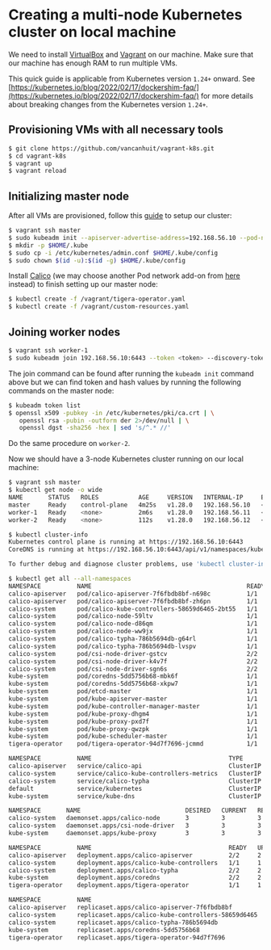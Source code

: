 # Creating a multi-node Kubernetes cluster on local machine

We need to install [VirtualBox](https://www.virtualbox.org/) and [Vagrant](https://www.vagrantup.com/) on our machine. Make sure that our machine has enough RAM to run multiple VMs.

This quick guide is applicable from Kubernetes version `1.24+` onward. See [https://kubernetes.io/blog/2022/02/17/dockershim-faq/](https://kubernetes.io/blog/2022/02/17/dockershim-faq/) for more details about breaking changes from the Kubernetes version `1.24+`.

## Provisioning VMs with all necessary tools
```sh
$ git clone https://github.com/vancanhuit/vagrant-k8s.git
$ cd vagrant-k8s
$ vagrant up
$ vagrant reload
```

## Initializing master node
After all VMs are provisioned, follow this [guide](https://kubernetes.io/docs/setup/production-environment/tools/kubeadm/create-cluster-kubeadm/) to setup our cluster:

```sh
$ vagrant ssh master
$ sudo kubeadm init --apiserver-advertise-address=192.168.56.10 --pod-network-cidr=10.244.0.0/16
$ mkdir -p $HOME/.kube
$ sudo cp -i /etc/kubernetes/admin.conf $HOME/.kube/config
$ sudo chown $(id -u):$(id -g) $HOME/.kube/config
```
Install [Calico](https://projectcalico.docs.tigera.io/getting-started/kubernetes/quickstart) (we may choose another Pod network add-on from [here](https://kubernetes.io/docs/concepts/cluster-administration/networking/#how-to-implement-the-kubernetes-networking-model) instead) to finish setting up our master node:

```sh
$ kubectl create -f /vagrant/tigera-operator.yaml
$ kubectl create -f /vagrant/custom-resources.yaml
```

## Joining worker nodes
```sh
$ vagrant ssh worker-1
$ sudo kubeadm join 192.168.56.10:6443 --token <token> --discovery-token-ca-cert-hash sha256:<hash>
```
The join command can be found after running the `kubeadm init` command above but we can find token and hash values by running the following commands on the master node:

```sh
$ kubeadm token list
$ openssl x509 -pubkey -in /etc/kubernetes/pki/ca.crt | \
   openssl rsa -pubin -outform der 2>/dev/null | \
   openssl dgst -sha256 -hex | sed 's/^.* //'
```

Do the same procedure on `worker-2`.

Now we should have a 3-node Kubernetes cluster running on our local machine:

```sh
$ vagrant ssh master
$ kubectl get node -o wide
NAME       STATUS   ROLES           AGE     VERSION   INTERNAL-IP     EXTERNAL-IP   OS-IMAGE                         KERNEL-VERSION   CONTAINER-RUNTIME
master     Ready    control-plane   4m25s   v1.28.0   192.168.56.10   <none>        Debian GNU/Linux 12 (bookworm)   6.1.0-11-amd64   containerd://1.7.3
worker-1   Ready    <none>          2m6s    v1.28.0   192.168.56.11   <none>        Debian GNU/Linux 12 (bookworm)   6.1.0-11-amd64   containerd://1.7.3
worker-2   Ready    <none>          112s    v1.28.0   192.168.56.12   <none>        Debian GNU/Linux 12 (bookworm)   6.1.0-11-amd64   containerd://1.7.3
```

```sh
$ kubectl cluster-info
Kubernetes control plane is running at https://192.168.56.10:6443
CoreDNS is running at https://192.168.56.10:6443/api/v1/namespaces/kube-system/services/kube-dns:dns/proxy

To further debug and diagnose cluster problems, use 'kubectl cluster-info dump'.
```

```sh
$ kubectl get all --all-namespaces
NAMESPACE          NAME                                           READY   STATUS    RESTARTS   AGE
calico-apiserver   pod/calico-apiserver-7f6fbdb8bf-n698c          1/1     Running   0          2m55s
calico-apiserver   pod/calico-apiserver-7f6fbdb8bf-zh6pn          1/1     Running   0          2m55s
calico-system      pod/calico-kube-controllers-58659d6465-2bt55   1/1     Running   0          3m20s
calico-system      pod/calico-node-59ltv                          1/1     Running   0          2m42s
calico-system      pod/calico-node-d86qm                          1/1     Running   0          2m28s
calico-system      pod/calico-node-ww9jx                          1/1     Running   0          3m20s
calico-system      pod/calico-typha-786b5694db-g64rl              1/1     Running   0          2m25s
calico-system      pod/calico-typha-786b5694db-lvspv              1/1     Running   0          3m20s
calico-system      pod/csi-node-driver-gstcv                      2/2     Running   0          2m42s
calico-system      pod/csi-node-driver-k4v7f                      2/2     Running   0          3m20s
calico-system      pod/csi-node-driver-sgn6s                      2/2     Running   0          2m28s
kube-system        pod/coredns-5dd5756b68-mbk6f                   1/1     Running   0          4m44s
kube-system        pod/coredns-5dd5756b68-xkpw7                   1/1     Running   0          4m44s
kube-system        pod/etcd-master                                1/1     Running   2          4m59s
kube-system        pod/kube-apiserver-master                      1/1     Running   2          4m57s
kube-system        pod/kube-controller-manager-master             1/1     Running   2          4m57s
kube-system        pod/kube-proxy-dhgm4                           1/1     Running   0          2m42s
kube-system        pod/kube-proxy-pxd7f                           1/1     Running   0          2m28s
kube-system        pod/kube-proxy-qwzpk                           1/1     Running   0          4m45s
kube-system        pod/kube-scheduler-master                      1/1     Running   2          4m57s
tigera-operator    pod/tigera-operator-94d7f7696-jcmmd            1/1     Running   0          3m58s

NAMESPACE          NAME                                      TYPE        CLUSTER-IP       EXTERNAL-IP   PORT(S)                  AGE
calico-apiserver   service/calico-api                        ClusterIP   10.101.116.217   <none>        443/TCP                  2m55s
calico-system      service/calico-kube-controllers-metrics   ClusterIP   None             <none>        9094/TCP                 3m3s
calico-system      service/calico-typha                      ClusterIP   10.99.46.233     <none>        5473/TCP                 3m20s
default            service/kubernetes                        ClusterIP   10.96.0.1        <none>        443/TCP                  4m59s
kube-system        service/kube-dns                          ClusterIP   10.96.0.10       <none>        53/UDP,53/TCP,9153/TCP   4m57s

NAMESPACE       NAME                             DESIRED   CURRENT   READY   UP-TO-DATE   AVAILABLE   NODE SELECTOR            AGE
calico-system   daemonset.apps/calico-node       3         3         3       3            3           kubernetes.io/os=linux   3m20s
calico-system   daemonset.apps/csi-node-driver   3         3         3       3            3           kubernetes.io/os=linux   3m20s
kube-system     daemonset.apps/kube-proxy        3         3         3       3            3           kubernetes.io/os=linux   4m57s

NAMESPACE          NAME                                      READY   UP-TO-DATE   AVAILABLE   AGE
calico-apiserver   deployment.apps/calico-apiserver          2/2     2            2           2m55s
calico-system      deployment.apps/calico-kube-controllers   1/1     1            1           3m20s
calico-system      deployment.apps/calico-typha              2/2     2            2           3m20s
kube-system        deployment.apps/coredns                   2/2     2            2           4m57s
tigera-operator    deployment.apps/tigera-operator           1/1     1            1           3m58s

NAMESPACE          NAME                                                 DESIRED   CURRENT   READY   AGE
calico-apiserver   replicaset.apps/calico-apiserver-7f6fbdb8bf          2         2         2       2m55s
calico-system      replicaset.apps/calico-kube-controllers-58659d6465   1         1         1       3m20s
calico-system      replicaset.apps/calico-typha-786b5694db              2         2         2       3m20s
kube-system        replicaset.apps/coredns-5dd5756b68                   2         2         2       4m45s
tigera-operator    replicaset.apps/tigera-operator-94d7f7696            1         1         1       3m58s
```
